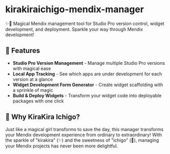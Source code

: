 # kirakiraichigo-mendix-manager
✨🍓 Magical Mendix management tool for Studio Pro version control, widget development, and deployment. Sparkle your way through Mendix development!

## 🌟 Features

- **Studio Pro Version Management** - Manage multiple Studio Pro versions with magical ease
- **Local App Tracking** - See which apps are under development for each version at a glance
- **Widget Development Form Generator** - Create widget scaffolding with a sprinkle of magic
- **Build & Deploy Widgets** - Transform your widget code into deployable packages with one click

## 💖 Why KiraKira Ichigo?

Just like a magical girl transforms to save the day, this manager transforms your Mendix development experience from ordinary to extraordinary! With the sparkle of "kirakira" (✨) and the sweetness of "ichigo" (🍓), managing your Mendix projects has never been more delightful.
